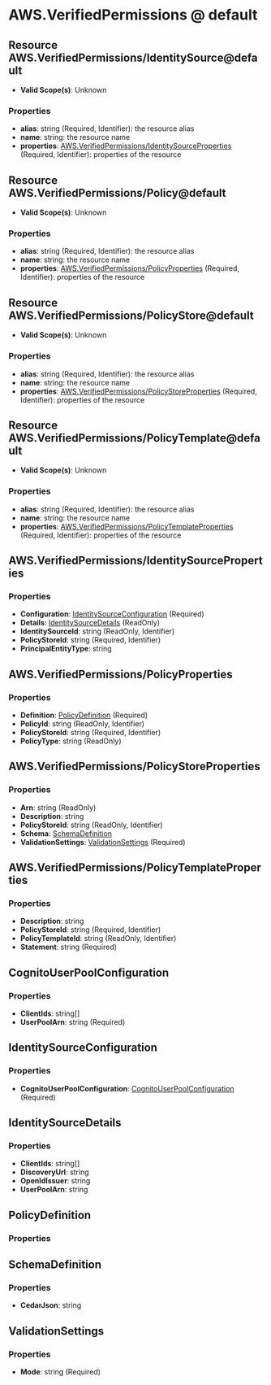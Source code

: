 # AWS.VerifiedPermissions @ default

## Resource AWS.VerifiedPermissions/IdentitySource@default
* **Valid Scope(s)**: Unknown
### Properties
* **alias**: string (Required, Identifier): the resource alias
* **name**: string: the resource name
* **properties**: [AWS.VerifiedPermissions/IdentitySourceProperties](#awsverifiedpermissionsidentitysourceproperties) (Required, Identifier): properties of the resource

## Resource AWS.VerifiedPermissions/Policy@default
* **Valid Scope(s)**: Unknown
### Properties
* **alias**: string (Required, Identifier): the resource alias
* **name**: string: the resource name
* **properties**: [AWS.VerifiedPermissions/PolicyProperties](#awsverifiedpermissionspolicyproperties) (Required, Identifier): properties of the resource

## Resource AWS.VerifiedPermissions/PolicyStore@default
* **Valid Scope(s)**: Unknown
### Properties
* **alias**: string (Required, Identifier): the resource alias
* **name**: string: the resource name
* **properties**: [AWS.VerifiedPermissions/PolicyStoreProperties](#awsverifiedpermissionspolicystoreproperties) (Required, Identifier): properties of the resource

## Resource AWS.VerifiedPermissions/PolicyTemplate@default
* **Valid Scope(s)**: Unknown
### Properties
* **alias**: string (Required, Identifier): the resource alias
* **name**: string: the resource name
* **properties**: [AWS.VerifiedPermissions/PolicyTemplateProperties](#awsverifiedpermissionspolicytemplateproperties) (Required, Identifier): properties of the resource

## AWS.VerifiedPermissions/IdentitySourceProperties
### Properties
* **Configuration**: [IdentitySourceConfiguration](#identitysourceconfiguration) (Required)
* **Details**: [IdentitySourceDetails](#identitysourcedetails) (ReadOnly)
* **IdentitySourceId**: string (ReadOnly, Identifier)
* **PolicyStoreId**: string (Required, Identifier)
* **PrincipalEntityType**: string

## AWS.VerifiedPermissions/PolicyProperties
### Properties
* **Definition**: [PolicyDefinition](#policydefinition) (Required)
* **PolicyId**: string (ReadOnly, Identifier)
* **PolicyStoreId**: string (Required, Identifier)
* **PolicyType**: string (ReadOnly)

## AWS.VerifiedPermissions/PolicyStoreProperties
### Properties
* **Arn**: string (ReadOnly)
* **Description**: string
* **PolicyStoreId**: string (ReadOnly, Identifier)
* **Schema**: [SchemaDefinition](#schemadefinition)
* **ValidationSettings**: [ValidationSettings](#validationsettings) (Required)

## AWS.VerifiedPermissions/PolicyTemplateProperties
### Properties
* **Description**: string
* **PolicyStoreId**: string (Required, Identifier)
* **PolicyTemplateId**: string (ReadOnly, Identifier)
* **Statement**: string (Required)

## CognitoUserPoolConfiguration
### Properties
* **ClientIds**: string[]
* **UserPoolArn**: string (Required)

## IdentitySourceConfiguration
### Properties
* **CognitoUserPoolConfiguration**: [CognitoUserPoolConfiguration](#cognitouserpoolconfiguration) (Required)

## IdentitySourceDetails
### Properties
* **ClientIds**: string[]
* **DiscoveryUrl**: string
* **OpenIdIssuer**: string
* **UserPoolArn**: string

## PolicyDefinition
### Properties

## SchemaDefinition
### Properties
* **CedarJson**: string

## ValidationSettings
### Properties
* **Mode**: string (Required)


